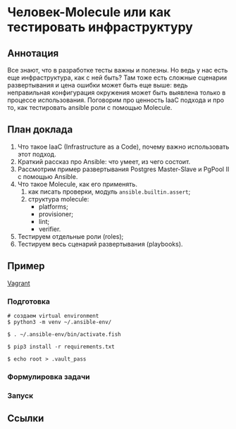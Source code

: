 # Человек-Molecule или как тестировать инфраструктуру

## Аннотация

Все знают, что в разработке тесты важны и полезны. Но ведь у нас есть еще инфраструктура, как с ней быть? Там тоже есть
сложные сценарии развертывания и цена ошибки может быть еще выше: ведь неправильная конфигурация окружения может быть
выявлена только в процессе использования. Поговорим про ценность IaaC подхода и про то, как тестировать ansible роли с
помощью Molecule.

## План доклада

1. Что такое IaaC (Infrastructure as a Code), почему важно использовать этот подход.
2. Краткий рассказ про Ansible: что умеет, из чего состоит.
3. Рассмотрим пример развертывания Postgres Master-Slave и PgPool II с помощью Ansible.
4. Что такое Molecule, как его применять.
    1. как писать проверки, модуль `ansible.builtin.assert`;
    2. структура molecule:
        * platforms;
        * provisioner;
        * lint;
        * verifier.
5. Тестируем отдельные роли (roles);
6. Тестируем весь сценарий развертывания (playbooks).

## Пример

[Vagrant](vagrant/README.md)

### Подготовка

```shell
# создаем virtual environment
$ python3 -m venv ~/.ansible-env/

$ . ~/.ansible-env/bin/activate.fish

$ pip3 install -r requirements.txt

$ echo root > .vault_pass
```

### Формулировка задачи

### Запуск

## Ссылки